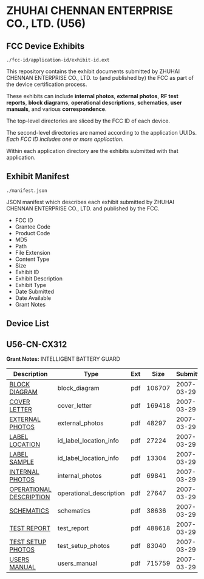 # ZHUHAI CHENNAN ENTERPRISE CO., LTD. (U56)
## FCC Device Exhibits

```
./fcc-id/application-id/exhibit-id.ext
```

This repository contains the exhibit documents submitted by ZHUHAI CHENNAN ENTERPRISE CO., LTD. to (and published by) the FCC as part of the device certification process.

These exhibits can include **internal photos**, **external photos**, **RF test reports**, **block diagrams**, **operational descriptions**, **schematics**, **user manuals**, and various **correspondence**.

The top-level directories are sliced by the FCC ID of each device.

The second-level directories are named according to the application UUIDs. *Each FCC ID includes one or more application.*

Within each application directory are the exhibits submitted with that application. 

## Exhibit Manifest

```
./manifest.json
```

JSON manifest which describes each exhibit submitted by ZHUHAI CHENNAN ENTERPRISE CO., LTD. and published by the FCC.

- FCC ID
- Grantee Code
- Product Code
- MD5
- Path
- File Extension
- Content Type
- Size
- Exhibit ID
- Exhibit Description
- Exhibit Type
- Date Submitted
- Date Available
- Grant Notes

## Device List
## U56-CN-CX312
**Grant Notes:** INTELLIGENT BATTERY GUARD

| Description | Type | Ext | Size | Submitted | Available |
| ----------- | ---- | --- | ---- | --------- | --------- |
| [BLOCK DIAGRAM](U56-CN-CX312/bc9f444fc0f41034e526e0b3bf7ae87a/774182.pdf) | block_diagram | pdf | 106707 | 2007-03-29 | 2007-03-29 |
| [COVER LETTER](U56-CN-CX312/bc9f444fc0f41034e526e0b3bf7ae87a/774184.pdf) | cover_letter | pdf | 169418 | 2007-03-29 | 2007-03-29 |
| [EXTERNAL PHOTOS](U56-CN-CX312/bc9f444fc0f41034e526e0b3bf7ae87a/774185.pdf) | external_photos | pdf | 48297 | 2007-03-29 | 2007-03-29 |
| [LABEL LOCATION](U56-CN-CX312/bc9f444fc0f41034e526e0b3bf7ae87a/774186.pdf) | id_label_location_info | pdf | 27224 | 2007-03-29 | 2007-03-29 |
| [LABEL SAMPLE](U56-CN-CX312/bc9f444fc0f41034e526e0b3bf7ae87a/774187.pdf) | id_label_location_info | pdf | 13304 | 2007-03-29 | 2007-03-29 |
| [INTERNAL PHOTOS](U56-CN-CX312/bc9f444fc0f41034e526e0b3bf7ae87a/774188.pdf) | internal_photos | pdf | 69841 | 2007-03-29 | 2007-03-29 |
| [OPERATIONAL DESCRIPTION](U56-CN-CX312/bc9f444fc0f41034e526e0b3bf7ae87a/774183.pdf) | operational_description | pdf | 27647 | 2007-03-29 | 2007-03-29 |
| [SCHEMATICS](U56-CN-CX312/bc9f444fc0f41034e526e0b3bf7ae87a/774189.pdf) | schematics | pdf | 38636 | 2007-03-29 | 2007-03-29 |
| [TEST REPORT](U56-CN-CX312/bc9f444fc0f41034e526e0b3bf7ae87a/774190.pdf) | test_report | pdf | 488618 | 2007-03-29 | 2007-03-29 |
| [TEST SETUP PHOTOS](U56-CN-CX312/bc9f444fc0f41034e526e0b3bf7ae87a/774191.pdf) | test_setup_photos | pdf | 83040 | 2007-03-29 | 2007-03-29 |
| [USERS MANUAL](U56-CN-CX312/bc9f444fc0f41034e526e0b3bf7ae87a/774192.pdf) | users_manual | pdf | 715759 | 2007-03-29 | 2007-03-29 |
